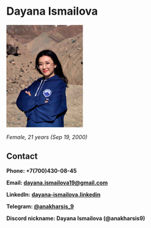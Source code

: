 # Dayana Ismailova
<img src="Dayana%20Ismailova.png"  width="200" height="50%">

_Female, 21 years (Sep 19, 2000)_

## Contact

**Phone: +7(700)430-08-45**

**Email: dayana.ismailova19@gmail.com**

**LinkedIn: [dayana-ismailova.linkedin](https://www.linkedin.com/in/dayana-ismailova-bbb66a1b0)**

**Telegram:  [@anakharsis_9](https://t.me/anakharsis_9)**

**Discord nickname:  Dayana Ismailova (@anakharsis9)**